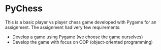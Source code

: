 # PyChess
This is a basic player vs player chess game developed with Pygame for an
assignment. The assignment had very few requirements:
- Develop a game using Pygame (we choose the game ourselves)
- Develop the game with focus on OOP (object-oriented programming)


